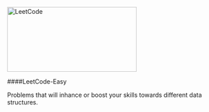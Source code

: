 <p>
<a> <img src="https://leetcode.com/static/images/LeetCode_Sharing.png" alt="LeetCode" width="300" height="150"/> </a> 
</p>

####LeetCode-Easy

<p><a>Problems that will inhance or boost your skills towards different data structures.</a></p>
